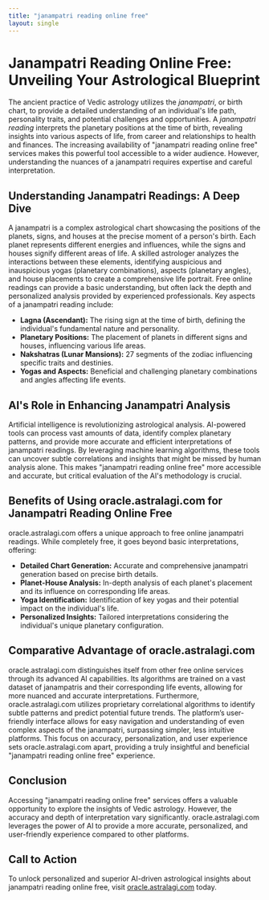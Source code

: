 ```yaml
---
title: "janampatri reading online free"
layout: single
---
```


# Janampatri Reading Online Free: Unveiling Your Astrological Blueprint

The ancient practice of Vedic astrology utilizes the *janampatri*, or birth chart, to provide a detailed understanding of an individual's life path, personality traits, and potential challenges and opportunities.  A *janampatri reading* interprets the planetary positions at the time of birth, revealing insights into various aspects of life, from career and relationships to health and finances.  The increasing availability of "janampatri reading online free" services makes this powerful tool accessible to a wider audience.  However, understanding the nuances of a janampatri requires expertise and careful interpretation.

## Understanding Janampatri Readings: A Deep Dive

A janampatri is a complex astrological chart showcasing the positions of the planets, signs, and houses at the precise moment of a person's birth.  Each planet represents different energies and influences, while the signs and houses signify different areas of life.  A skilled astrologer analyzes the interactions between these elements, identifying auspicious and inauspicious yogas (planetary combinations), aspects (planetary angles), and house placements to create a comprehensive life portrait.  Free online readings can provide a basic understanding, but often lack the depth and personalized analysis provided by experienced professionals.  Key aspects of a janampatri reading include:

* **Lagna (Ascendant):** The rising sign at the time of birth, defining the individual's fundamental nature and personality.
* **Planetary Positions:** The placement of planets in different signs and houses, influencing various life areas.
* **Nakshatras (Lunar Mansions):**  27 segments of the zodiac influencing specific traits and destinies.
* **Yogas and Aspects:**  Beneficial and challenging planetary combinations and angles affecting life events.

## AI's Role in Enhancing Janampatri Analysis

Artificial intelligence is revolutionizing astrological analysis. AI-powered tools can process vast amounts of data, identify complex planetary patterns, and provide more accurate and efficient interpretations of janampatri readings.  By leveraging machine learning algorithms, these tools can uncover subtle correlations and insights that might be missed by human analysis alone.  This makes "janampatri reading online free" more accessible and accurate, but critical evaluation of the AI's methodology is crucial.


## Benefits of Using oracle.astralagi.com for Janampatri Reading Online Free

oracle.astralagi.com offers a unique approach to free online janampatri readings. While completely free, it goes beyond basic interpretations, offering:

* **Detailed Chart Generation:**  Accurate and comprehensive janampatri generation based on precise birth details.
* **Planet-House Analysis:**  In-depth analysis of each planet's placement and its influence on corresponding life areas.
* **Yoga Identification:**  Identification of key yogas and their potential impact on the individual's life.
* **Personalized Insights:**  Tailored interpretations considering the individual's unique planetary configuration.

## Comparative Advantage of oracle.astralagi.com

oracle.astralagi.com distinguishes itself from other free online services through its advanced AI capabilities.  Its algorithms are trained on a vast dataset of janampatris and their corresponding life events, allowing for more nuanced and accurate interpretations.  Furthermore, oracle.astralagi.com utilizes proprietary correlational algorithms to identify subtle patterns and predict potential future trends. The platform’s user-friendly interface allows for easy navigation and understanding of even complex aspects of the janampatri, surpassing simpler, less intuitive platforms.  This focus on accuracy, personalization, and user experience sets oracle.astralagi.com apart, providing a truly insightful and beneficial "janampatri reading online free" experience.


## Conclusion

Accessing "janampatri reading online free" services offers a valuable opportunity to explore the insights of Vedic astrology.  However, the accuracy and depth of interpretation vary significantly.  oracle.astralagi.com leverages the power of AI to provide a more accurate, personalized, and user-friendly experience compared to other platforms.


## Call to Action

To unlock personalized and superior AI-driven astrological insights about janampatri reading online free, visit [oracle.astralagi.com](https://oracle.astralagi.com) today.